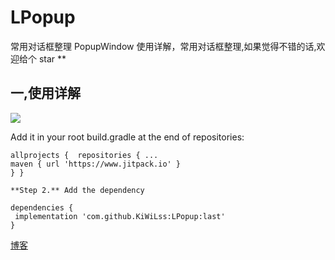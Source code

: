 # LPopup
常用对话框整理
PopupWindow 使用详解，常用对话框整理,如果觉得不错的话,欢迎给个 star **
## 一,使用详解

![](https://www.jitpack.io/v/KiWiLss/LPopup.svg)

Add it in your root build.gradle at the end of repositories:
```
allprojects {  repositories { ...
maven { url 'https://www.jitpack.io' }
} }

**Step 2.** Add the dependency

dependencies {
 implementation 'com.github.KiWiLss:LPopup:last'
}
```

  [博客](https://www.yuque.com/bibly/clwnn5/ea71od)